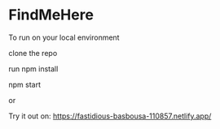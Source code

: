 # FindMeHere #

To run on your local environment

clone the repo

run npm install

npm start

or

Try it out on: https://fastidious-basbousa-110857.netlify.app/
